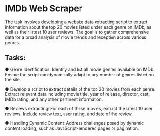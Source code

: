 # IMDb Web Scraper

The task involves developing a website data extracting script to extract information about the top 20 movies listed under each genre on IMDb, as well as their latest 10 user reviews. The goal is to gather comprehensive data for a broad analysis of movie trends and reception across various genres.

## Tasks:
● Genre Identification: Identify and list all movie genres available on IMDb. Ensure the script can dynamically adapt to any number of genres listed on the site.

● Develop a script to extract details of the top 20 movies from each genre. Extract relevant data including movie title, year of release, director, cast, IMDb rating, and any other pertinent information.

● Reviews extracting: For each of these movies, extract the latest 10 user reviews. Include review text, user rating, and date of the review.

● Handling Dynamic Content: Address challenges posed by dynamic content loading, such as JavaScript-rendered pages or pagination.
